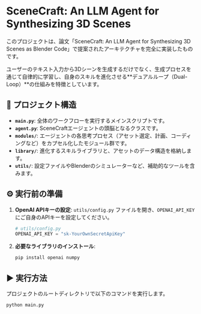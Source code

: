 # SceneCraft: An LLM Agent for Synthesizing 3D Scenes

このプロジェクトは、論文「SceneCraft: An LLM Agent for Synthesizing 3D Scenes as Blender Code」で提案されたアーキテクチャを完全に実装したものです。

ユーザーのテキスト入力から3Dシーンを生成するだけでなく、生成プロセスを通じて自律的に学習し、自身のスキルを進化させる**デュアルループ（Dual-Loop）**の仕組みを特徴としています。

## 🚀 プロジェクト構造

- **`main.py`**: 全体のワークフローを実行するメインスクリプトです。
- **`agent.py`**: SceneCraftエージェントの頭脳となるクラスです。
- **`modules/`**: エージェントの各思考プロセス（アセット選定、計画、コーディングなど）をカプセル化したモジュール群です。
- **`library/`**: 進化するスキルライブラリと、アセットのデータ構造を格納します。
- **`utils/`**: 設定ファイルやBlenderのシミュレーターなど、補助的なツールを含みます。

## ⚙️ 実行前の準備

1.  **OpenAI APIキーの設定**:
    `utils/config.py` ファイルを開き、`OPENAI_API_KEY`にご自身のAPIキーを設定してください。

    ```python
    # utils/config.py
    OPENAI_API_KEY = "sk-YourOwnSecretApiKey"
    ```

2.  **必要なライブラリのインストール**:
    ```bash
    pip install openai numpy
    ```

## ▶️ 実行方法

プロジェクトのルートディレクトリで以下のコマンドを実行します。

```bash
python main.py
